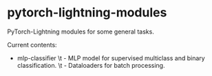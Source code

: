 # pytorch-lightning-modules
PyTorch-Lightning modules for some general tasks. 

Current contents:
 - mlp-classifier
\t  - MLP model for supervised multiclass and binary classification.
\t  - Dataloaders for batch processing.
